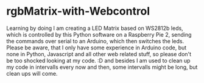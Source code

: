# rgbMatrix-with-Webcontrol
Learning by doing I am creating a LED Matrix based on WS2812b leds, which is controlled by this Python software on a Raspberry Pie 2, sending the commands over serial to an Arduino, which then switches the leds. Please be aware, that I only have some experience in Arduino code, but none in Python, Javascript and all other web related stuff, so please don't be too shocked looking at my code. :D  and besides I am used to clean up my code in intervalls every now and then, some intervalls might be long, but clean ups will come.
